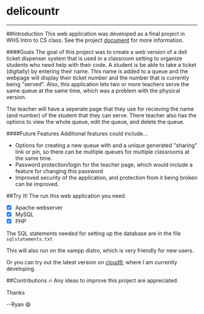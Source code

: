 delicountr
==========

- - - - 


##Introduction
This web application was developed as a final project in WHS Intro to CS class.
See the project [document](https://docs.google.com/document/d/1Gp1qv0JfnpTinqzXSxgfFN67vpEfpDjIKcxZA5FwL6I/edit?usp=sharing) for more information. 

####Goals
The goal of this project was to create a web version of a deli ticket dispenser system that is used in a classroom setting to 
organize students who need help with their code. A student is be able to take a ticket (digitally) by entering their name. This name is added to a queue and the webpage will display their ticket number and the number that is currently being "served".
Also, this application lets two or more teachers serve the same queue at the same time, which was a problem with the physical version. 

The teacher will have a seperate page that they use for recieving the name (and number) of the student that they can serve. 
There teacher also has the options to view the whole queue, edit the queue, and delete the queue.


####Future Features
Additional features could include... 
* Options for creating a new queue with and a unique generated "sharing" link or pin, so there can be multiple queues for multiple classrooms at the same time.
* Password protection/login for the teacher page, which would include a feature for changing this password
* Improved security of the application, and protection from it being broken can be improved. 

##Try It!
The run this web application you need
- [x] Apache webserver
- [x] MySQL 
- [x] PHP 

The SQL statements needed for setting up the database are in the file `sqlstatements.txt`

This will also run on the xampp distro, which is very friendly for new users. 

Or you can try out the latest version on [cloud9](https://delicountr-ryanmarten.c9users.io/), where I am currently developing. 


##Contributions 
:fire: Any ideas to improve this project are appreciated. 


Thanks 

--Ryan :smile: 
